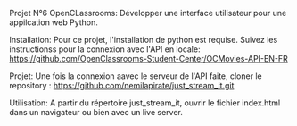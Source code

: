 Projet N°6 OpenCLassrooms:
Développer une interface utilisateur pour une appilcation web Python.

Installation:
Pour ce projet, l'installation de python est requise. 
Suivez les instructionss pour la connexion avec l'API en locale: https://github.com/OpenClassrooms-Student-Center/OCMovies-API-EN-FR

Projet:
Une fois la connexion aavec le serveur de l'API faite, cloner le repository : https://github.com/nemilapirate/just_stream_it.git

Utilisation:
A partir du répertoire just_stream_it, ouvrir le fichier index.html dans un navigateur ou bien avec un live server.
